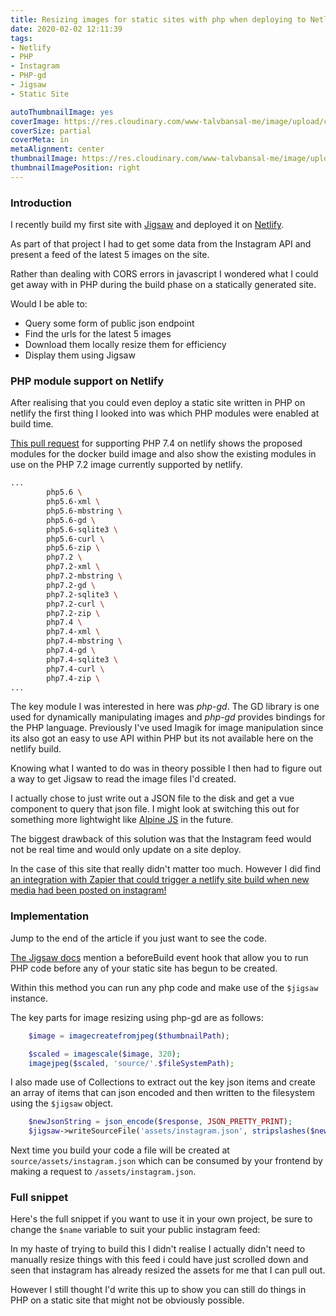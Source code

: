 ```yaml
---
title: Resizing images for static sites with php when deploying to Netlify
date: 2020-02-02 12:11:39
tags:
- Netlify
- PHP
- Instagram
- PHP-gd
- Jigsaw
- Static Site

autoThumbnailImage: yes
coverImage: https://res.cloudinary.com/www-talvbansal-me/image/upload/c_scale,w_1600/v1580755252/posts/scotland-balvenie-castle.jpg
coverSize: partial
coverMeta: in
metaAlignment: center
thumbnailImage: https://res.cloudinary.com/www-talvbansal-me/image/upload/c_scale,w_280/v1580755252/posts/scotland-balvenie-castle.jpg
thumbnailImagePosition: right
---
```


### Introduction

I recently build my first site with [Jigsaw](https://jigsaw.tighten.co) and deployed it on [Netlify](https://www.netlify.com).

As part of that project I had to get some data from the Instagram API and present a feed of the latest 5 images on the site.

Rather than dealing with CORS errors in javascript I wondered what I could get away with in PHP during the build phase on a statically generated site.

Would I be able to:
- Query some form of public json endpoint
- Find the urls for the latest 5 images
- Download them locally resize them for efficiency
- Display them using Jigsaw

<!--more-->

### PHP module support on Netlify

After realising that you could even deploy a static site written in PHP on netlify the first thing I looked into was which PHP modules were enabled at build time.

[This pull request](https://github.com/netlify/build-image/pull/366/files) for supporting PHP 7.4 on netlify shows the proposed modules for the docker build image and also show the existing modules in use on the PHP 7.2 image currently supported by netlify. 

```bash
...
        php5.6 \
        php5.6-xml \
        php5.6-mbstring \
        php5.6-gd \
        php5.6-sqlite3 \
        php5.6-curl \
        php5.6-zip \
        php7.2 \
        php7.2-xml \
        php7.2-mbstring \
        php7.2-gd \
        php7.2-sqlite3 \
        php7.2-curl \
        php7.2-zip \
        php7.4 \
        php7.4-xml \
        php7.4-mbstring \
        php7.4-gd \
        php7.4-sqlite3 \
        php7.4-curl \
        php7.4-zip \
...
```

The key module I was interested in here was _php-gd_. The GD library is one used for dynamically manipulating images and *php-gd* provides bindings for the PHP language.
Previously I've used Imagik for image manipulation since its also got an easy to use API within PHP but its not available here on the netlify build.

Knowing what I wanted to do was in theory possible I then had to figure out a way to get Jigsaw to read the image files I'd created.

I actually chose to just write out a JSON file to the disk and get a vue component to query that json file. I might look at switching this out for something more lightwight like [Alpine JS](https://github.com/alpinejs/alpine) in the future.

The biggest drawback of this solution was that the Instagram feed would not be real time and would only update on a site deploy. 

In the case of this site that really didn't matter too much. However I did find [an integration with Zapier that could trigger a netlify site build when new media had been posted on instagram!](https://zapier.com/apps/instagram/integrations/netlify)

### Implementation

Jump to the end of the article if you just want to see the code.

[The Jigsaw docs](https://jigsaw.tighten.co/docs/event-listeners/) mention a beforeBuild event hook that allow you to run PHP code before any of your static site has begun to be created.

Within this method you can run any php code and make use of the `$jigsaw` instance.

The key parts for image resizing using php-gd are as follows:

```php
    $image = imagecreatefromjpeg($thumbnailPath);

    $scaled = imagescale($image, 320);
    imagejpeg($scaled, 'source/'.$fileSystemPath);
```

I also made use of Collections to extract out the key json items and create an array of items that can json encoded and then written to the filesystem using the `$jigsaw` object.

```php
    $newJsonString = json_encode($response, JSON_PRETTY_PRINT);
    $jigsaw->writeSourceFile('assets/instagram.json', stripslashes($newJsonString));
```

Next time you build your code a file will be created at `source/assets/instagram.json` which can be consumed by your frontend by making a request to `/assets/instagram.json`.

### Full snippet

Here's the full snippet if you want to use it in your own project, be sure to change the `$name` variable to suit your public instagram feed:

<script src="https://gitlab.com/snippets/1936052.js"></script>

In my haste of trying to build this I didn't realise I actually didn't need to manually resize things with this feed i could have just scrolled down and seen that instagram has already resized the assets for me that I can pull out.

However I still thought I'd write this up to show you can still do things in PHP on a static site that might not be obviously possible.

